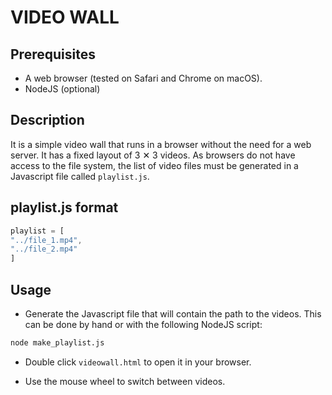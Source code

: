 # VIDEO WALL

## Prerequisites

- A web browser (tested on Safari and Chrome on macOS).
- NodeJS (optional)

## Description

It is a simple video wall that runs in a browser without the need for a web server. It has a fixed layout of 3 ✕ 3 videos. As browsers do not have access to the file system, the list of video files must be generated in a Javascript file called `playlist.js`.

## playlist.js format

```javascript
playlist = [
"../file_1.mp4",
"../file_2.mp4"
]
```

## Usage

- Generate the Javascript file that will contain the path to the videos. This can be done by hand or with the following NodeJS script:

```bash
node make_playlist.js
```

- Double click `videowall.html` to open it in your browser.

- Use the mouse wheel to switch between videos.

